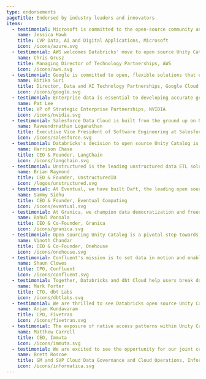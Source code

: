 ```yaml
---
type: endorsements
pageTitle: Endorsed by industry leaders and innovators
items:
  - testimonial: Microsoft is committed to the open-source community and empowering customers with choice. Databricks has been a strategic partner for years and it's great to see them open-sourcing Unity Catalog. We believe truly open standards with broad industry participation are in customers' best interests. Our collaboration with Databricks continues to elevate Microsoft Azure as the best choice for data and AI workloads.
    name: Jessica Hawk
    title: CVP Data, AI and Digital Applications, Microsoft
    icon: /icons/azure.svg
  - testimonial: AWS welcomes Databricks' move to open source Unity Catalog. AWS is committed to working with the industry on open source solutions that enable choice and interoperability for customers.
    name: Chris Grusz
    title: Managing Director of Technology Partnerships, AWS
    icon: /icons/aws.svg
  - testimonial: Google is committed to open, flexible solutions that empower customers to maximize the value of their data. Databricks' strategy to open up the Unity Catalog standard for data and AI aligns very well with our strategy.
    name: Ritika Suri
    title: Director, Data and AI Technology Partnerships, Google Cloud
    icon: /icons/google.svg
  - testimonial: Enterprise data is essential to developing accurate generative AI applications. NVIDIA works closely with our partner ecosystem to support open-source offerings like Databricks Unity Catalog, which can help customers curate efficient and powerful development pipelines.
    name: Pat Lee
    title: VP of Strategic Enterprise Partnerships, NVIDIA
    icon: /icons/nvidia.svg
  - testimonial: Salesforce Data Cloud is built from the ground up on Open Standards with Apache Parquet and Apache Iceberg. Our zero copy innovations enable customers to unlock data, derive insights and orchestrate actions across the Customer 360. Databricks' embrace of Apache Iceberg via UniForm and Unity Catalog addresses key interoperability challenges between Delta Lake and Iceberg. We are excited to have Databricks as a member of our Zero Copy Partner Network and look forward to joint innovations with the new open Unity Catalog, delivering compelling customer value in structured data, unstructured data and AI models.
    name: Raveendrnathan Loganathan
    title: Executive Vice President of Software Engineering at Salesforce
    icon: /icons/salesforce.svg
  - testimonial: Databricks's decision to open source Unity Catalog is an exciting development for the data and AI community. We're excited to partner with Databricks to integrate Unity Catalog with LangChain, which allows our shared users to build advanced agents using Unity Catalog functions as tools.
    name: Harrison Chase
    title: CEO & Founder, LangChain
    icon: /icons/langchain.svg
  - testimonial: Unstructured is the leading unstructured data ETL solution for LLMs - helping organizations transform their data from raw to RAG-ready. Our partnership with Unity Catalog OSS makes perfect sense, as we break down data silos and accelerate AI/ML development in enterprises. We are excited to partner with Databricks to develop this open standard for AI use cases and to standardize metadata for unstructured data – helping our customers operate at the cutting edge of AI.
    name: Brian Raymond
    title: CEO & Founder, UnstructuredIO
    icon: /logos/unstructured.svg
  - testimonial: At Eventual, we have built Daft, the leading open source distributed query engine for multimodal data. We believe that unifying compute for tabular and unstructured data is not enough and that a multimodal catalog is crucial to build GenAI data lakehouses. We are excited to partner with Databricks and other AI innovators to develop the Unity Catalog open standard for modern data+AI workloads.
    name: Sammy Sidhu
    title: CEO & Founder, Eventual Computing
    icon: /icons/eventual.svg
  - testimonial: At Granica, we champion data democratization and freedom from vendor lock-in. Our Safe Room technology ensures privacy, trust, and safety in generative AI workflows while supporting open standards like Unity Catalog, Delta Lake, and Apache Iceberg. Unity Catalog's vendor-neutral architecture and robust governance solutions align with our vision of providing customers with flexibility and control over their data. We are excited to contribute to this open ecosystem, driving innovation and enabling customers to seamlessly work with their data across best-of-breed platforms.
    name: Rahul Ponnala
    title: CEO & Co-Founder, Granica
    icon: /icons/granica.svg
  - testimonial: Open sourcing Unity Catalog is a pivotal step towards a more collaborative and innovative data ecosystem. By making this technology accessible, Databricks is fostering an environment where the entire community can contribute to and benefit from enhanced data governance and management capabilities. This move aligns with our vision at Onehouse and Apache XTable (Incubating) to support open format interoperability that drives progress and innovation for all.
    name: Vinoth Chandar
    title: CEO & Co-Founder, Onehouse
    icon: /icons/onehouse.svg
  - testimonial: Confluent's mission is to set data in motion and enable organizations to take advantage of their data everywhere. We're excited to see Databricks make a significant contribution to an open data ecosystem with Unity Catalog becoming open sourced. Tableflow on Confluent Cloud will enable easy delivery of real-time data to places like a data lake by turning data streams into Iceberg tables with a single click. By combining our industry-leading streaming capabilities with Databricks' robust data management solutions, customers will be able to put their data to work more effectively than ever.
    name: Shaun Clowes
    title: CPO, Confluent
    icon: /icons/confluent.svg
  - testimonial: Together, Databricks and dbt Cloud help users break down data silos to collaborate effectively, simplify ETL to lower TCO with Delta Lake, and unify governance with Unity Catalog. We are thrilled to announce our support for Unity Catalog OSS and the open APIs. This partnership underscores our commitment to providing a unified data experience, empowering our community to achieve greater insights and drive innovation.
    name: Mark Porter
    title: CTO, dbt Labs
    icon: /icons/dbtlabs.svg
  - testimonial: We are thrilled to see Databricks open source Unity Catalog as an open standard for data and AI. This move will provide our customers with greater choice and flexibility in their data ecosystem, ensuring seamless integration and maximizing interoperability with Fivetran's platform as they ingest critical data to Databricks.
    name: Anjan Kundavaram
    title: CPO, Fivetran
    icon: /icons/fivetran.svg
  - testimonial: The exposure of native access patterns within Unity Catalog has transformed how our business is able to streamline access to data and apply governance rules at scale - with no performance impact. Databricks continued investment in a community to accelerate services to make data controls easier to build allows our customers to govern with greater ease and manage the massive volume of new data consumers being onboarded in the age of AI.
    name: Matthew Carroll
    title: CEO, Immuta
    icon: /icons/immuta.svg
  - testimonial: We are excited to see the opportunity for our joint customers as Databricks open-sources Unity Catalog as an open standard for data and AI. With Unity Catalog OSS and the Informatica intelligent Data Management Cloud, customers can gain greater choice, flexibility and interoperability in their data ecosystems.
    name: Brett Roscoe
    title: GM and SVP Cloud Data Governance and Cloud Operations, Informatica
    icon: /icons/informatica.svg
---
```

